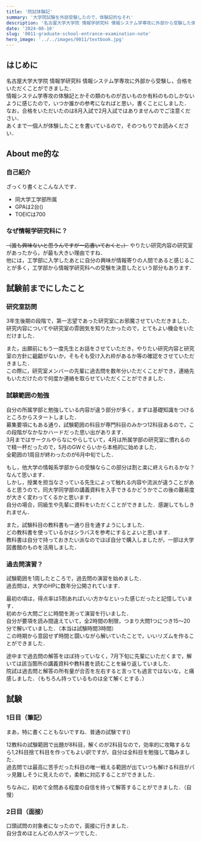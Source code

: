 ```yaml
---
title: '院試体験記'
summary: '大学院試験を外部受験したので，体験記的なそれ'
description: '名古屋大学大学院 情報学研究科 情報システム学専攻に外部から受験した体験記です．'
date: '2024-08-10'
slug: '0011-graduate-school-entrance-examination-note'
hero_image: '../../images/0011/textbook.jpg'
---
```


## はじめに
名古屋大学大学院 情報学研究科 情報システム学専攻に外部から受験し，合格をいただくことができました．<br/>
情報システム学専攻の体験記とかその類のものが古いものか有料のものしかないように感じたので，いつか誰かの参考になればと思い，書くことにしました．<br/>
なお，合格をいただいたのは8月入試で2月入試ではありませんのでご注意ください．<br/>
あくまで一個人が体験したことを書いているので，そのつもりでお読みください．<br/>

## About me的な
### 自己紹介
ざっくり書くとこんな人です．
- 同大学工学部所属
- GPAは2台()
- TOEICは700

### なぜ情報学研究科に？
<s>（誰も興味ないと思うんですが一応書いておくと，）</s> やりたい研究内容の研究室があったから，が最も大きい理由ですね．<br/>
他には，工学部に入学したあとに自分の興味が情報寄りの人間であると感じることが多く，工学部から情報学研究科への受験を決意したという部分もあります．

## 試験前までにしたこと
### 研究室訪問
3年生後期の段階で，第一志望であった研究室にお邪魔させていただきました．<br/>
研究内容についてや研究室の雰囲気を知りたかったので，とてもよい機会をいただけました．<br/>

また，出願前にもう一度先生とお話をさせていただき，やりたい研究内容と研究室の方針に齟齬がないか，そもそも受け入れ枠があるか等の確認をさせていただきました．<br/>
この際に，研究室メンバーの先輩に過去問を数年分いただくことができ，連絡先もいただけたので何度か連絡を取らせていただくことができました．

### 試験範囲の勉強
自分の所属学部と勉強している内容が違う部分が多く，まずは基礎知識をつけるところからスタートしました．<br/>
募集要項にもある通り，試験範囲の科目が専門科目のみかつ12科目あるので，この段階がなかなかハードだった思い出があります．<br/>
3月まではサークルやらなにやらしていて，4月は所属学部の研究室に慣れるので精一杯だったので，5月のGWぐらいから本格的に始めました．<br/>
全範囲の1周目が終わったのが6月中旬でした．

もし，他大学の情報系学部からの受験ならこの部分は割と楽に終えられるかな？なんて思います．<br/>
しかし，授業を担当なさっている先生によって触れる内容や流派が違うことがあると思うので，同大学同学部の講義資料を入手できるかどうかでこの後の難易度が大きく変わってくるかと思います．<br/>
自分の場合，同級生や先輩に資料をいただくことができました．感謝してもしきれません．<br/>

また，試験科目の教科書も一通り目を通すようにしました．<br/>
どの教科書を使っているかはシラバスを参考にするとよいと思います．<br/>
教科書は自分で持っておきたい派なのでほぼ自分で購入しましたが，一部は大学図書館のものを活用しました．

### 過去問演習？
試験範囲を1周したところで，過去問の演習を始めました．<br/>
過去問は，大学のHPに数年分公開されています．<br/>

最初の頃は，得点率は5割あればいい方かなといった感じだったと記憶しています．<br/>
初めから大問ごとに時間を測って演習を行いました．<br/>
自分が要項を読み間違えていて，全2時間の制限，つまり大問1つにつき15～20分で解いていました．（本当は試験時間3時間）<br/>
この時期から意図せず時間と闘いながら解いていたことで，いいリズムを作ることができました．

途中まで過去問の解答をほぼ持っていなく，7月下旬に先輩にいただくまで，解いては該当箇所の講義資料や教科書を読むことを繰り返していました．<br/>
院試は過去問と解答の所有量が合否を左右すると言っても過言ではないな，と痛感しました．（もちろん持っているものは全て解くとする．）<br/>

## 試験
### 1日目（筆記）
まあ，特に書くこともないですね．普通の試験です()<br/>

12教科の試験範囲で出題が8科目，解くのが2科目なので，効率的に攻略するなら1,2科目捨て科目を作ってもよい訳ですが，自分は全科目を勉強して臨みました．<br/>
過去問では最高に苦手だった科目の唯一戦える範囲が出ていつも解ける科目がパッ見難しそうに見えたので，柔軟に対応することができました．<br/>

ちなみに，初めて全問ある程度の自信を持って解答することができました．（自慢）

### 2日目（面接）
口頭試問の対象者になったので，面接に行きました．<br/>
自分含めほとんどの人がスーツでした．

